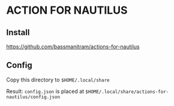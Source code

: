 # ACTION FOR NAUTILUS

## Install

<https://github.com/bassmanitram/actions-for-nautilus>

## Config

Copy this directory to `$HOME/.local/share`

Result: `config.json` is placed at `$HOME/.local/share/actions-for-nautilus/config.json`
